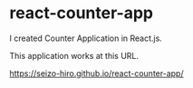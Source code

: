# react-counter-app

I created Counter Application in React.js.

This application works at this URL.

https://seizo-hiro.github.io/react-counter-app/
